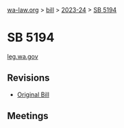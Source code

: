 [wa-law.org](/) > [bill](/bill/) > [2023-24](/bill/2023-24/) > [SB 5194](/bill/2023-24/sb/5194/)

# SB 5194
[leg.wa.gov](https://app.leg.wa.gov/billsummary?BillNumber=5194&Year=2023&Initiative=false)

## Revisions
* [Original Bill](1/)

## Meetings